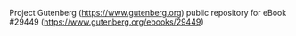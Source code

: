 Project Gutenberg (https://www.gutenberg.org) public repository for eBook #29449 (https://www.gutenberg.org/ebooks/29449)
